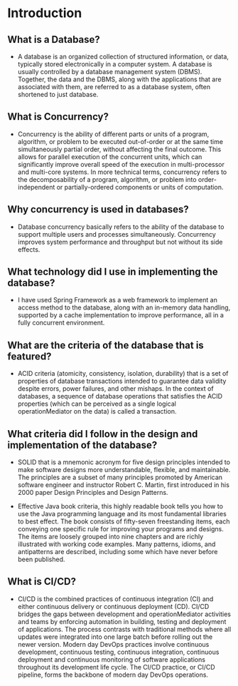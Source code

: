 # Introduction
## What is a Database?
+ A database is an organized collection of structured information, or data, typically stored electronically in a
computer system. A database is usually controlled by a database management system (DBMS). Together, the data and the 
DBMS, along with the applications that are associated with them, are referred to as a database system, often shortened 
to just database.

## What is Concurrency?
+ Concurrency is the ability of different parts or units of a program, algorithm, or problem to be executed out-of-order 
or at the same time simultaneously partial order, without affecting the final outcome. This allows for parallel execution
of the concurrent units, which can significantly improve overall speed of the execution in multi-processor and multi-core
systems. In more technical terms, concurrency refers to the decomposability of a program, algorithm, or problem into
order-independent or partially-ordered components or units of computation.

## Why concurrency is used in databases?
+ Database concurrency basically refers to the ability of the database to support multiple users and processes 
simultaneously. Concurrency improves system performance and throughput but not without its side effects. 

## What technology did I use in implementing the database?
+ I have used Spring Framework as a web framework to implement an access method to the database, along with an in-memory 
data handling, supported by a cache implementation to improve performance, all in a fully concurrent environment.

## What are the criteria of the database that is featured?
+ ACID criteria (atomicity, consistency, isolation, durability) that is a set of properties of database transactions
intended to guarantee data validity despite errors, power failures, and other mishaps. In the context of databases, a
sequence of database operations that satisfies the ACID properties (which can be perceived as a single logical operationMediator
on the data) is called a transaction.

## What criteria did I follow in the design and implementation of the database?
+ SOLID that is a mnemonic acronym for five design principles intended to make software designs more understandable, 
flexible, and maintainable. The principles are a subset of many principles promoted by American software engineer and
instructor Robert C. Martin, first introduced in his 2000 paper Design Principles and Design Patterns.

+ Effective Java book criteria, this highly readable book tells you how to use the Java programming language and its 
most fundamental libraries to best effect. The book consists of fifty-seven freestanding items, each conveying one
specific rule for improving your programs and designs. The items are loosely grouped into nine chapters and are richly
illustrated with working code examples. Many patterns, idioms, and antipatterns are described, including some which have
never before been published.

## What is CI/CD?
+ CI/CD is the combined practices of continuous integration (CI) and either continuous delivery or continuous
deployment (CD). CI/CD bridges the gaps between development and operationMediator activities and teams by enforcing automation 
in building, testing and deployment of applications. The process contrasts with traditional methods where all updates 
were integrated into one large batch before rolling out the newer version. Modern day DevOps practices involve continuous 
development, continuous testing, continuous integration, continuous deployment and continuous monitoring of software 
applications throughout its development life cycle. The CI/CD practice, or CI/CD pipeline, forms the backbone of modern
day DevOps operations.

